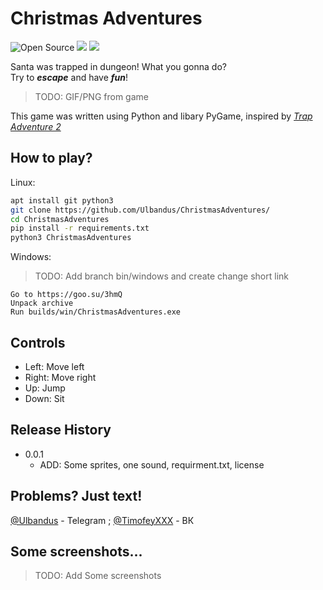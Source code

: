 # Christmas Adventures

![Open Source](https://img.shields.io/static/v1?label=OS&message=Open%20Source&color=White)
![](https://img.shields.io/static/v1?label=U&message=Unlicensed&color=black)
![](https://img.shields.io/static/v1?label=YL&message=YandexLyceumProject&color=red)

Santa was trapped in dungeon! What you gonna do?  
Try to ***escape*** and have ***fun***!

> TODO: GIF/PNG from game

This game was written using Python and libary PyGame, inspired by *[Trap Adventure 2](http://trapadventure2.org/)*

## How to play?

Linux:

```sh
apt install git python3
git clone https://github.com/Ulbandus/ChristmasAdventures/
cd ChristmasAdventures
pip install -r requirements.txt
python3 ChristmasAdventures 
```

Windows:
> TODO: Add branch bin/windows and create change short link 

```
Go to https://goo.su/3hmQ
Unpack archive
Run builds/win/ChristmasAdventures.exe
```

## Controls

* Left: Move left   
* Right: Move right  
* Up: Jump   
* Down: Sit

## Release History

* 0.0.1
    * ADD: Some sprites, one sound, requirment.txt, license

## Problems? Just text!

[@Ulbandus](https://tlgg.ru/Ulbandus) - Telegram   ;
[@TimofeyXXX](https://vk.com/id517827304) - ВК


## Some screenshots...
> TODO: Add Some screenshots
